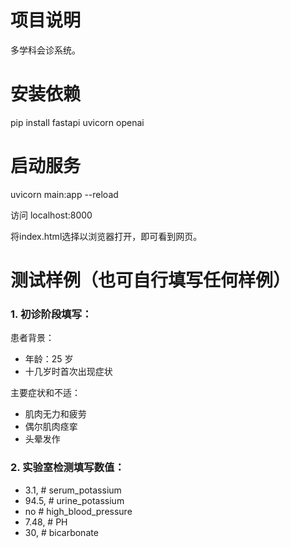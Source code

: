 # 项目说明

多学科会诊系统。

# 安装依赖

pip install fastapi uvicorn openai

# 启动服务
uvicorn main:app --reload

访问 localhost:8000

将index.html选择以浏览器打开，即可看到网页。

# 测试样例（也可自行填写任何样例）

### 1. 初诊阶段填写：

  患者背景：
  - 年龄：25 岁
  - 十几岁时首次出现症状
  
  主要症状和不适：
  - 肌肉无力和疲劳
  - 偶尔肌肉痉挛
  - 头晕发作

### 2. 实验室检测填写数值：

  - 3.1,  # serum_potassium
  - 94.5, # urine_potassium
  - no     # high_blood_pressure
  - 7.48, # PH
  - 30,   # bicarbonate

